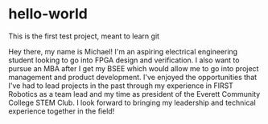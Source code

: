 # hello-world
This is the first test project, meant to learn git

Hey there, my name is Michael! I'm an aspiring electrical engineering student looking to go into FPGA design and verification.
I also want to pursue an MBA after I get my BSEE which would allow me to go into project management and product development. 
I've enjoyed the opportunities that I've had to lead projects in the past through my experience in FIRST Robotics as a team lead and my time as president of the Everett Community College STEM Club.
I look forward to bringing my leadership and technical experience together in the field!
